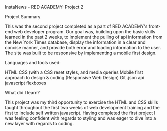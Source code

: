 InstaNews - RED ACADEMY: Project 2

Project Summary

This was the second project completed as a part of RED ACADEMY's front-end web developer program. Our goal was, building upon the basic skills learned in the past 2 weeks, to implement the pulling of api information from the New York Times database, display the information in a clear and concise manner, and provide both error and loading information to the user.
The site was built to be responsive by implementing a mobile first design.

Languages and tools used:

HTML
CSS (with a CSS reset styles, and media queries
Mobile first approach to design & coding (Responsive Web Design)
Git
.json
api
javascript
flexboxes

What did I learn?

This project was my third opportunity to exercise the HTML and CSS skills taught throughout the first two weeks of web development training and the first to include self written javascript. Having completed the first project I was feeling confident with regards to styling and was eager to dive into a new layer with regards to coding. 
